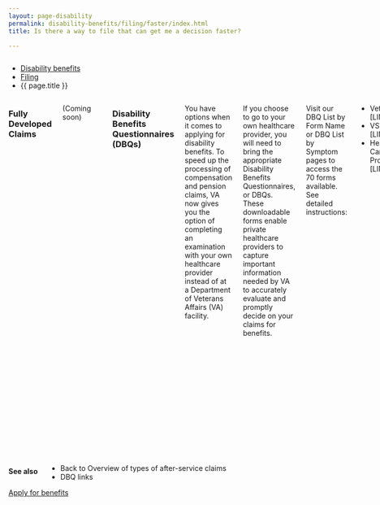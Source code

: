 ```yaml
---
layout: page-disability
permalink: disability-benefits/filing/faster/index.html
title: Is there a way to file that can get me a decision faster?

---
```


<div class="splash" markdown="0">
<div class="row" markdown="0">
<div class="small-12 columns" markdown="0">

<ul class="breadcrumbs" role="menubar" aria-label="Primary">
<li class="parent"><a href="{{ site.url }}/disability-benefits/">Disability benefits</a></li>
<li class="parent"><a href="{{ site.url }}/disability-benefits/filing">Filing</a></li>
<li class="active">{{ page.title }}</li>
</ul>

</div>
</div>
</div>

<div class="main" role="main" markdown="0">
<div class="section one" markdown="0">
<div class="primary" markdown="0">
<div class="row" markdown="0">
<div class="small-12 columns" markdown="1">

### Fully Developed Claims

(Coming soon)

--------------------------------------------

### Disability Benefits Questionnaires (DBQs)

You have options when it comes to applying for disability benefits. To speed up the processing of compensation and pension claims, VA now gives you the option of completing an examination with your own healthcare provider instead of at a Department of Veterans Affairs (VA) facility.  

If you choose to go to your own healthcare provider, you will need to bring the appropriate Disability Benefits Questionnaires, or DBQs. These downloadable forms enable private healthcare providers to capture important information needed by VA to accurately evaluate and promptly decide on your claims for benefits.

Visit our DBQ List by Form Name or DBQ List by Symptom pages to access the 70 forms available. See detailed instructions:

- Veteran [LINK]
- VSO [LINK]
- Health Care Provider. [LINK]

Where can I get more information?
See our DBQ Frequently Asked Questions for more information. You can also call us at 1-800-827-1000 or ask us a question online.

DBQs also help support VA's Fully Developed Claims (FDC) program. DBQs are valuable for claims processing because they provide medical information that is directly relevant to determining a disability rating. When submitted with a fully developed claim, DBQs ensure VA's rating specialists have precisely the information they need to start processing the claim.

Source(s)

[http://www.benefits.va.gov/compensation/dbq_disabilityexams.asp](http://www.benefits.va.gov/compensation/dbq_disabilityexams.asp)

</div>
</div>
</div>
</div>

<div class="section secondary" markdown="0">
<div class="row" markdown="0">
<div class="small-12 columns" markdown="1">

#### See also

- Back to Overview of types of after-service claims
- DBQ links

</div>
</div>
</div>


<div class="section two" markdown="0">
<div class="action" markdown="0">
<div class="row" markdown="0">
<div class="small-12 medium-10 medium-centered columns" markdown="0">
<a class="button start" href="#">Apply for benefits</a>
</div>
</div>
</div>
</div>

</div>

</div>
